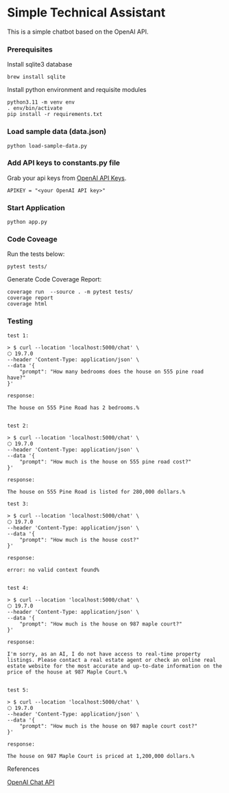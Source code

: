 # Simple Technical Assistant

This is a simple chatbot based on the OpenAI API.

### Prerequisites

Install sqlite3 database
```
brew install sqlite
```

Install python environment and requisite modules
```
python3.11 -m venv env
. env/bin/activate
pip install -r requirements.txt
```

### Load sample data (data.json)

```
python load-sample-data.py
```

### Add API keys to constants.py file

Grab your api keys from [OpenAI API Keys](https://platform.openai.com/account/api-keys).

```
APIKEY = "<your OpenAI API key>"
```

### Start Application

```
python app.py
```

### Code Coveage

Run the tests below:

```
pytest tests/
```

Generate Code Coverage Report:

```
coverage run  --source . -m pytest tests/
coverage report
coverage html
```

### Testing

```
test 1:

> $ curl --location 'localhost:5000/chat' \                                                                       ⬡ 19.7.0
--header 'Content-Type: application/json' \
--data '{
    "prompt": "How many bedrooms does the house on 555 pine road have?"
}'

response:

The house on 555 Pine Road has 2 bedrooms.%


test 2:

> $ curl --location 'localhost:5000/chat' \                                                                       ⬡ 19.7.0
--header 'Content-Type: application/json' \
--data '{
    "prompt": "How much is the house on 555 pine road cost?"
}'

response:

The house on 555 Pine Road is listed for 280,000 dollars.%

test 3:

> $ curl --location 'localhost:5000/chat' \                                                                       ⬡ 19.7.0
--header 'Content-Type: application/json' \
--data '{
    "prompt": "How much is the house cost?"
}'

response:

error: no valid context found%


test 4:

> $ curl --location 'localhost:5000/chat' \                                                                       ⬡ 19.7.0
--header 'Content-Type: application/json' \
--data '{
    "prompt": "How much is the house on 987 maple court?"
}'

response:

I'm sorry, as an AI, I do not have access to real-time property listings. Please contact a real estate agent or check an online real estate website for the most accurate and up-to-date information on the price of the house at 987 Maple Court.%


test 5:

> $ curl --location 'localhost:5000/chat' \                                                                       ⬡ 19.7.0
--header 'Content-Type: application/json' \
--data '{
    "prompt": "How much is the house on 987 maple court cost?"
}'

response:

The house on 987 Maple Court is priced at 1,200,000 dollars.%

```

References

[OpenAI Chat API](https://platform.openai.com/docs/api-reference/chat/create)

